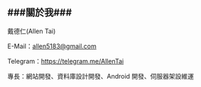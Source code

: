 ###關於我###
---

戴德仁(Allen Tai)

E-Mail：allen5183@gmail.com

Telegram：https://telegram.me/AllenTai

專長：網站開發、資料庫設計開發、Android 開發、伺服器架設維運
